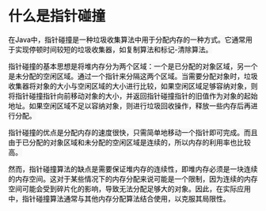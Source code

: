 # 什么是指针碰撞

<font style="color:rgb(0, 0, 0);background-color:rgb(248, 248, 248);">在Java中，指针碰撞是一种垃圾收集算法中用于分配内存的一种方式。它通常用于实现停顿时间较短的垃圾收集器，如复制算法和标记-清除算法。</font>

<font style="color:rgb(0, 0, 0);background-color:rgb(248, 248, 248);">指针碰撞的基本思想是将堆内存分为两个区域：一个是已分配的对象区域，另一个是未分配的空闲区域。通过一个指针来分隔这两个区域。当需要分配对象时，垃圾收集器将对象的大小与空闲区域的大小进行比较，如果空闲区域足够容纳对象，则将指针碰撞指针向前移动对象的大小，并返回指针碰撞指针的旧值作为对象的起始地址。如果空闲区域不足以容纳对象，则进行垃圾回收操作，释放一些内存后再进行分配。</font>

<font style="color:rgb(0, 0, 0);background-color:rgb(248, 248, 248);">指针碰撞的优点是分配内存的速度很快，只需简单地移动一个指针即可完成。而且由于已分配的对象区域和未分配的空闲区域是连续的，所以内存的利用率也比较高。</font>

<font style="color:rgb(0, 0, 0);background-color:rgb(248, 248, 248);">然而，指针碰撞算法的缺点是需要保证堆内存的连续性，即堆内存必须是一块连续的内存空间。这对于某些情况下的内存分配来说可能是一个限制，因为连续的内存空间可能会受到碎片化的影响，导致无法分配足够大的对象。因此，在实际应用中，指针碰撞算法通常与其他内存分配算法结合使用，以克服其局限性。</font>


